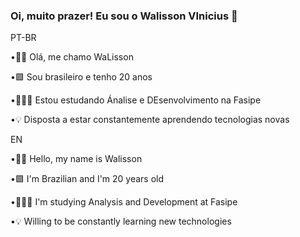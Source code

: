 ### Oi, muito prazer! Eu sou o Walisson VInicius 👋



PT-BR

 •👋🏻 Olá, me chamo WaLisson 
<p> •🟩 Sou brasileiro e tenho 20 anos</p>
 <p>•👩🏻‍💻 Estou estudando Ánalise e DEsenvolvimento na Fasipe</p>
 <p>•💡 Disposta a estar constantemente aprendendo tecnologias novas</p>

EN

 •👋🏻 Hello, my name is Walisson
<p> •🟩 I'm Brazilian and I'm 20 years old</p>
 <p>•👩🏻‍💻 I'm studying Analysis and Development at Fasipe</p>
 <p>•💡 Willing to be constantly learning new technologies</p>
